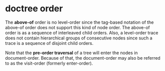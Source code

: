 
# doctree order

The **above-of** order is no level-order since the tag-based notation of the
above-of order does not support this kind of node order. The above-of order
is as a sequence of interleaved child orders. Also, a level-order trace does
not contain hierarchical groups of consecutive nodes since such a trace is a
sequence of disjoint child orders.

Note that the **pre-order traversal** of a tree will enter the nodes in
document-order. Because of that, the document-order may also be referred
to as the visit-order (formerly enter-order).

